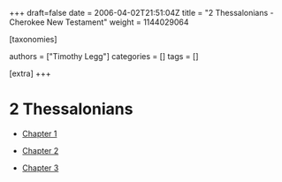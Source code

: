 +++
draft=false
date = 2006-04-02T21:51:04Z
title = "2 Thessalonians - Cherokee New Testament"
weight = 1144029064

[taxonomies]

authors = ["Timothy Legg"]
categories = []
tags = []

[extra]
+++
# 2 Thessalonians

* [Chapter 1](@/cherokee-new-testament/2-thessalonians/1401/index.md)

* [Chapter 2](@/cherokee-new-testament/2-thessalonians/1402/index.md)

* [Chapter 3](@/cherokee-new-testament/2-thessalonians/1403/index.md)

